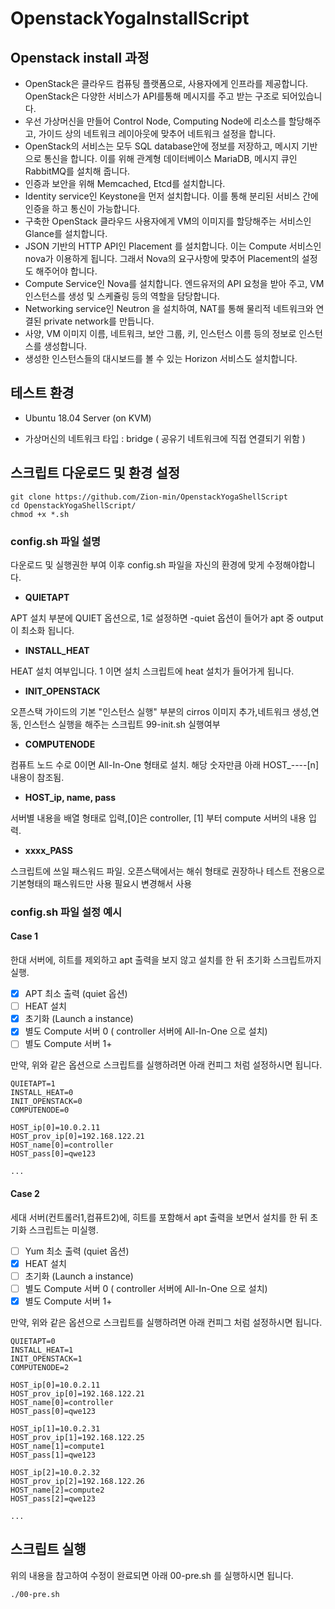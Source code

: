 # OpenstackYogaInstallScript

## Openstack install 과정
- OpenStack은 클라우드 컴퓨팅 플랫폼으로, 사용자에게 인프라를 제공합니다. OpenStack은 다양한 서비스가 API를통해 메시지를 주고 받는 구조로 되어있습니다.
- 우선 가상머신을 만들어 Control Node, Computing Node에 리소스를 할당해주고, 가이드 상의 네트워크 레이아웃에 맞추어 네트워크 설정을 합니다.
- OpenStack의 서비스는 모두 SQL database안에 정보를 저장하고, 메시지 기반으로 통신을 합니다. 이를 위해 관계형 데이터베이스 MariaDB, 메시지 큐인 RabbitMQ를 설치해 줍니다.
- 인증과 보안을 위해 Memcached, Etcd를 설치합니다.
- Identity service인 Keystone을 먼저 설치합니다. 이를 통해 분리된 서비스 간에 인증을 하고 통신이 가능합니다.
- 구축한 OpenStack 클라우드 사용자에게 VM의 이미지를 할당해주는 서비스인 Glance를 설치합니다.
- JSON 기반의 HTTP API인 Placement 를 설치합니다. 이는 Compute 서비스인 nova가 이용하게 됩니다.  그래서 Nova의 요구사항에 맞추어 Placement의 설정도 해주어야 합니다.
- Compute Service인 Nova를 설치합니다. 엔드유저의 API 요청을 받아 주고, VM인스턴스를 생성 및 스케쥴링 등의 역할을 담당합니다.
- Networking service인 Neutron 을 설치하여, NAT를 통해 물리적 네트워크와 연결된 private network를 만듭니다.
- 사양, VM 이미지 이름, 네트워크, 보안 그룹, 키, 인스턴스 이름 등의 정보로 인스턴스를 생성합니다.
- 생성한 인스턴스들의 대시보드를 볼 수 있는 Horizon 서비스도 설치합니다.

## 테스트 환경

 - Ubuntu 18.04 Server (on KVM)

 - 가상머신의 네트워크 타입 : bridge ( 공유기 네트워크에 직접 연결되기 위함 )

## 스크립트 다운로드 및 환경 설정

```
git clone https://github.com/Zion-min/OpenstackYogaShellScript
cd OpenstackYogaShellScript/
chmod +x *.sh
```

### config.sh 파일 설명

다운로드 및 실행권한 부여 이후 config.sh 파일을 자신의 환경에 맞게 수정해야합니다.

 - **QUIETAPT** 

APT 설치 부분에 QUIET 옵션으로, 1로 설정하면 -quiet 옵션이 들어가 apt 중 output이 최소화 됩니다.

 - **INSTALL_HEAT**

HEAT 설치 여부입니다. 1 이면 설치 스크립트에 heat 설치가 들어가게 됩니다.

 - **INIT_OPENSTACK**
 
오픈스택 가이드의 기본 "인스턴스 실행" 부분의 cirros 이미지 추가,네트워크 생성,연동, 인스턴스 실행을 해주는 스크립트
99-init.sh 실행여부

 - **COMPUTENODE**
 
컴퓨트 노드 수로 0이면 All-In-One 형태로 설치. 해당 숫자만큼 아래 HOST_----[n] 내용이 참조됨. 

 - **HOST_ip, name, pass**
 
서버별 내용을 배열 형태로 입력,[0]은 controller, [1] 부터 compute 서버의 내용 입력.

 - **xxxx_PASS**
 
스크립트에 쓰일 패스워드 파일. 오픈스택에서는 해쉬 형태로 권장하나 테스트 전용으로 기본형태의 패스워드만 사용
필요시 변경해서 사용

### config.sh 파일 설정 예시

#### Case 1

한대 서버에, 히트를 제외하고 apt 출력을 보지 않고 설치를 한 뒤 초기화 스크립트까지 실행.

- [x] APT 최소 출력 (quiet 옵션)
- [ ] HEAT 설치
- [x] 초기화 (Launch a instance)
- [x] 별도 Compute 서버 0 ( controller 서버에 All-In-One 으로 설치)
- [ ] 별도 Compute 서버 1+

만약, 위와 같은 옵션으로 스크립트를 실행하려면 아래 컨피그 처럼 설정하시면 됩니다.

```
QUIETAPT=1
INSTALL_HEAT=0
INIT_OPENSTACK=0
COMPUTENODE=0

HOST_ip[0]=10.0.2.11
HOST_prov_ip[0]=192.168.122.21
HOST_name[0]=controller
HOST_pass[0]=qwe123

...
```

#### Case 2

세대 서버(컨트롤러1,컴퓨트2)에, 히트를 포함해서 apt 출력을 보면서 설치를 한 뒤 초기화 스크립트는 미실행.

- [ ] Yum 최소 출력 (quiet 옵션)
- [x] HEAT 설치
- [ ] 초기화 (Launch a instance)
- [ ] 별도 Compute 서버 0 ( controller 서버에 All-In-One 으로 설치)
- [x] 별도 Compute 서버 1+

만약, 위와 같은 옵션으로 스크립트를 실행하려면 아래 컨피그 처럼 설정하시면 됩니다.

```
QUIETAPT=0
INSTALL_HEAT=1
INIT_OPENSTACK=1
COMPUTENODE=2

HOST_ip[0]=10.0.2.11
HOST_prov_ip[0]=192.168.122.21
HOST_name[0]=controller
HOST_pass[0]=qwe123

HOST_ip[1]=10.0.2.31
HOST_prov_ip[1]=192.168.122.25
HOST_name[1]=compute1
HOST_pass[1]=qwe123

HOST_ip[2]=10.0.2.32
HOST_prov_ip[2]=192.168.122.26
HOST_name[2]=compute2
HOST_pass[2]=qwe123

...
```

## 스크립트 실행

위의 내용을 참고하여 수정이 완료되면 아래 00-pre.sh 를 실행하시면 됩니다.

```
./00-pre.sh
```

